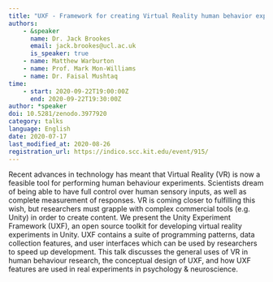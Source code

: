 ```yaml
---
title: "UXF - Framework for creating Virtual Reality human behavior experiments in Unity"
authors:
    - &speaker
      name: Dr. Jack Brookes
      email: jack.brookes@ucl.ac.uk
      is_speaker: true
    - name: Matthew Warburton
    - name: Prof. Mark Mon-Williams
    - name: Dr. Faisal Mushtaq
time:
    - start: 2020-09-22T19:00:00Z
      end: 2020-09-22T19:30:00Z
author: *speaker
doi: 10.5281/zenodo.3977920
category: talks
language: English
date: 2020-07-17
last_modified_at: 2020-08-26
registration_url: https://indico.scc.kit.edu/event/915/
---
```

Recent advances in technology has meant that Virtual Reality (VR) is now a feasible tool for performing human behaviour experiments. Scientists dream of being able to have full control over human sensory inputs, as well as complete measurement of responses. VR is coming closer to fulfilling this wish, but researchers must grapple with complex commercial tools (e.g. Unity) in order to create content. We present the Unity Experiment Framework (UXF), an open source toolkit for developing virtual reality experiments in Unity. UXF contains a suite of programming patterns, data collection features, and user interfaces which can be used by researchers to speed up development. This talk discusses the general uses of VR in human behaviour research, the conceptual design of UXF, and how UXF features are used in real experiments in psychology & neuroscience.
